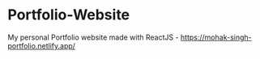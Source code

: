 # Portfolio-Website
My personal Portfolio website made with ReactJS -
https://mohak-singh-portfolio.netlify.app/
